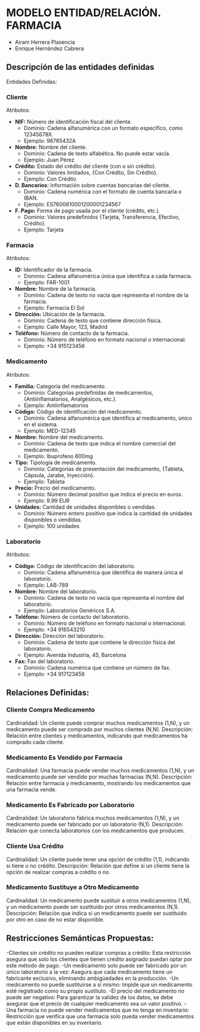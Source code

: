# MODELO ENTIDAD/RELACIÓN. FARMACIA
- Airam Herrera Plasencia
- Enrique Hernández Cabrera
## Descripción de las entidades definidas
Entidades Definidas:
### Cliente
Atributos:
- **NIF:** Número de identificación fiscal del cliente.
  - Dominio: Cadena alfanumérica con un formato específico, como 12345678X.
  - Ejemplo: 98765432A
- **Nombre:** Nombre del cliente.
  - Dominio: Cadena de texto alfabética. No puede estar vacía.
  - Ejemplo: Juan Pérez
- **Crédito:** Estado del crédito del cliente (con o sin crédito). 
  - Dominio: Valores limitados, {Con Crédito, Sin Crédito}.
  - Ejemplo: Con Crédito
- **D. Bancarios:** Información sobre cuentas bancarias del cliente.
  - Dominio: Cadena numérica con el formato de cuenta bancaria o IBAN.
  - Ejemplo: ES7600810001200001234567
- **F. Pago:** Forma de pago usada por el cliente (crédito, etc.).
  - Dominio: Valores predefinidos {Tarjeta, Transferencia, Efectivo, Crédito}.
  - Ejemplo: Tarjeta
### Farmacia
Atributos:
- **ID:** Identificador de la farmacia.
  - Dominio: Cadena alfanumérica única que identifica a cada farmacia.
  - Ejemplo: FAR-1001
- **Nombre:** Nombre de la farmacia.
  - Dominio: Cadena de texto no vacía que representa el nombre de la farmacia.
  - Ejemplo: Farmacia El Sol
- **Dirección:** Ubicación de la farmacia.
  - Dominio: Cadena de texto que contiene dirección física.
  - Ejemplo: Calle Mayor, 123, Madrid
- **Teléfono:** Número de contacto de la farmacia.
  - Dominio: Número de teléfono en formato nacional o internacional.
  - Ejemplo: +34 915123456
### Medicamento
Atributos:
- **Familia:** Categoría del medicamento.
  - Dominio: Categorías predefinidas de medicamentos, {Antiinflamatorios, Analgésicos, etc.}.
  - Ejemplo: Antiinflamatorios
- **Código:** Código de identificación del medicamento.
  - Dominio: Cadena alfanumérica que identifica al medicamento, único en el sistema.
  - Ejemplo: MED-12345
- **Nombre:** Nombre del medicamento.
  - Dominio: Cadena de texto que indica el nombre comercial del medicamento.
  - Ejemplo: Ibuprofeno 600mg
- **Tipo:** Tipología de medicamento.
  - Dominio: Categorías de presentación del medicamento, {Tableta, Cápsula, Jarabe, Inyección}.
  - Ejemplo: Tableta
- **Precio:** Precio del medicamento.
  - Dominio: Número decimal positivo que indica el precio en euros.
  - Ejemplo: 9.99 EUR
- **Unidades:** Cantidad de unidades disponibles o vendidas.
  - Dominio: Número entero positivo que indica la cantidad de unidades disponibles o vendidas.
  - Ejemplo: 100 unidades
### Laboratorio
Atributos:
- **Código:** Código de identificación del laboratorio.
  - Dominio: Cadena alfanumérica que identifica de manera única al laboratorio.
  - Ejemplo: LAB-789
- **Nombre:** Nombre del laboratorio.
  - Dominio: Cadena de texto no vacía que representa el nombre del laboratorio.
  - Ejemplo: Laboratorios Genéricos S.A.
- **Teléfono:** Número de contacto del laboratorio.
  - Dominio: Número de teléfono en formato nacional o internacional.
  - Ejemplo: +34 916543210
- **Dirección:** Dirección del laboratorio.
  - Dominio: Cadena de texto que contiene la dirección física del laboratorio.
  - Ejemplo: Avenida Industria, 45, Barcelona
- **Fax:** Fax del laboratorio.
  - Dominio: Cadena numérica que contiene un número de fax.
  - Ejemplo: +34 917123456

## Relaciones Definidas:
### Cliente Compra Medicamento
Cardinalidad: Un cliente puede comprar muchos medicamentos (1,N), y un medicamento puede ser comprado por muchos clientes (N,N).
Descripción: Relación entre clientes y medicamentos, indicando qué medicamentos ha comprado cada cliente.
### Medicamento Es Vendido por Farmacia
Cardinalidad: Una farmacia puede vender muchos medicamentos (1,N), y un medicamento puede ser vendido por muchas farmacias (N,N).
Descripción: Relación entre farmacia y medicamento, mostrando los medicamentos que una farmacia vende.
### Medicamento Es Fabricado por Laboratorio
Cardinalidad: Un laboratorio fabrica muchos medicamentos (1,N), y un medicamento puede ser fabricado por un laboratorio (N,1).
Descripción: Relación que conecta laboratorios con los medicamentos que producen.
### Cliente Usa Crédito
Cardinalidad: Un cliente puede tener una opción de crédito (1,1), indicando si tiene o no crédito.
Descripción: Relación que define si un cliente tiene la opción de realizar compras a crédito o no.
### Medicamento Sustituye a Otro Medicamento
Cardinalidad: Un medicamento puede sustituir a otros medicamentos (1,N), y un medicamento puede ser sustituido por otros medicamentos (N,1).
Descripción: Relación que indica si un medicamento puede ser sustituido por otro en caso de no estar disponible.

## Restricciones Semánticas Propuestas:
-Clientes sin crédito no pueden realizar compras a crédito: Esta restricción asegura que solo los clientes que tienen crédito asignado puedan optar por este método de pago.
-Un medicamento solo puede ser fabricado por un único laboratorio a la vez: Asegura que cada medicamento tiene un fabricante exclusivo, eliminando ambigüedades en la producción.
-Un medicamento no puede sustituirse a sí mismo: Impide que un medicamento esté registrado como su propio sustituto.
-El precio del medicamento no puede ser negativo: Para garantizar la validez de los datos, se debe asegurar que el precio de cualquier medicamento sea un valor positivo.
-Una farmacia no puede vender medicamentos que no tenga en inventario: Restricción que verifica que una farmacia solo pueda vender medicamentos que están disponibles en su inventario.
